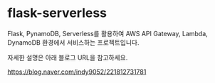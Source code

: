 # flask-serverless
Flask, PynamoDB, Serverless를 활용하여 AWS API Gateway, Lambda, DynamoDB 환경에서 서비스하는 프로젝트입니다.

자세한 설명은 아래 블로그 URL을 참고하세요.

https://blog.naver.com/indy9052/221812731781
